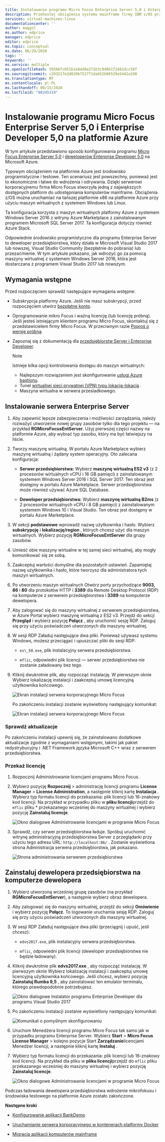 ```yaml
---
title: Instalowanie programu Micro Focus Enterprise Server 5,0 i Enterprise Developer 5,0 na platformie Azure | Microsoft Docs
description: Przehostaj obciążenia systemu mainframe firmy IBM z/OS przy użyciu środowiska deweloperskiego i testowego na maszynach wirtualnych platformy Azure.
services: virtual-machines-linux
documentationcenter: ''
author: maggsl
ms.author: edprice
manager: edprice
editor: edprice
ms.topic: conceptual
ms.date: 06/29/2020
tags: ''
keywords: ''
ms.service: multiple
ms.openlocfilehash: 59566fc051b1e84d8e271b3c9d061f2481dcc58f
ms.sourcegitcommit: c293217e2d829b752771dab52b96529a5442a190
ms.translationtype: MT
ms.contentlocale: pl-PL
ms.lasthandoff: 08/15/2020
ms.locfileid: "88245319"
---
```

# <a name="install-micro-focus-enterprise-server-50-and-enterprise-developer-50-on-azure"></a>Instalowanie programu Micro Focus Enterprise Server 5,0 i Enterprise Developer 5,0 na platformie Azure

W tym artykule przedstawiono sposób konfigurowania programu [Micro Focus Enterprise Server 5,0](https://www.microfocus.com/documentation/enterprise-developer/ed50pu5/ES-WIN/GUID-F7D8FD6E-BDE0-4169-8D8C-96DDFFF6B495.html) i [deweloperów Enterprise Developer 5,0](https://www.microfocus.com/documentation/enterprise-developer/ed50/) na Microsoft Azure.

Typowym obciążeniem na platformie Azure jest środowisko programistyczne i testowe. Ten scenariusz jest powszechny, ponieważ jest to ekonomiczne i łatwe do wdrożenia i odrywania. Dzięki serwerowi korporacyjnemu firma Micro Focus stworzyła jedną z największych dostępnych platform do udostępniania komputerów mainframe. Obciążenia z/OS można uruchamiać na tańszej platformie x86 na platformie Azure przy użyciu maszyn wirtualnych z systemem Windows lub Linux.

Ta konfiguracja korzysta z maszyn wirtualnych platformy Azure z systemem Windows Server 2016 z witryny Azure Marketplace z zainstalowanym programem Microsoft SQL Server 2017. Ta konfiguracja dotyczy również Azure Stack.

Odpowiednie środowisko programistyczne dla programu Enterprise Server to deweloper przedsiębiorstwa, który działa w Microsoft Visual Studio 2017 lub nowszej, Visual Studio Community (bezpłatnie do pobrania) lub przezaćmienie. W tym artykule pokazano, jak wdrożyć go za pomocą maszyny wirtualnej z systemem Windows Server 2016, która jest dostarczana z programem Visual Studio 2017 lub nowszym.

## <a name="prerequisites"></a>Wymagania wstępne

Przed rozpoczęciem sprawdź następujące wymagania wstępne:

-   Subskrypcja platformy Azure. Jeśli nie masz subskrypcji, przed rozpoczęciem utwórz [bezpłatne konto](https://azure.microsoft.com/free/?WT.mc_id=A261C142F).

-   Oprogramowanie mikro Focus i ważną licencję (lub licencję próbną). Jeśli jesteś istniejącym klientem programu Micro Focus, skontaktuj się z przedstawicielem firmy Micro Focus. W przeciwnym razie [Poproś o wersję próbną](https://www.microfocus.com/products/enterprise-suite/enterprise-server/trial/).

-   Zapoznaj się z dokumentacją dla [przedsiębiorstw Server i Enterprise Developer](https://www.microfocus.com/documentation/enterprise-developer/ed50/).

    > [!Note]
    > Istnieje kilka opcji kontrolowania dostępu do maszyn wirtualnych:
    > -   Najlepszym rozwiązaniem jest skonfigurowanie [usługi Azure bastionu](https://azure.microsoft.com/services/azure-bastion/).
    > -   Tunel [wirtualnej sieci prywatnej (VPN) typu lokacja-lokacja](../../../../vpn-gateway/vpn-gateway-tutorial-vpnconnection-powershell.md) .
    > -   Maszyna wirtualna w serwera przesiadkowego.

## <a name="install-enterprise-server"></a>Instalowanie serwera Enterprise Server

1.  Aby zapewnić lepsze zabezpieczenia i możliwości zarządzania, należy rozważyć utworzenie nowej grupy zasobów tylko dla tego projektu — na przykład **RGMicroFocusEntServer**. Użyj pierwszej części nazwy na platformie Azure, aby wybrać typ zasobu, który ma być łatwiejszy na liście.

2.  Tworzy maszynę wirtualną. W portalu Azure Marketplace wybierz maszynę wirtualną i żądany system operacyjny. Oto zalecana konfiguracja:

    -   **Serwer przedsiębiorstwa:** Wybierz **maszynę wirtualną ES2 v3** (z 2 procesorów wirtualnych vCPU i 16 GB pamięci) z zainstalowanym systemem Windows Server 2016 i SQL Server 2017. Ten obraz jest dostępny w portalu Azure Marketplace. Serwer przedsiębiorstwa może również używać Azure SQL Database.

    -   **Deweloper przedsiębiorstwa:** Wybierz **maszynę wirtualną B2ms** (z 2 procesorów wirtualnych vCPU i 8 GB pamięci) z zainstalowanym systemem Windows 10 i Visual Studio. Ten obraz jest dostępny w portalu Azure Marketplace.

3.  W sekcji **podstawowe** wprowadź nazwę użytkownika i hasło. Wybierz **subskrypcję** i **lokalizację/region** , których chcesz użyć dla maszyn wirtualnych. Wybierz pozycję **RGMicroFocusEntServer** dla grupy zasobów.

4.  Umieść obie maszyny wirtualne w tej samej sieci wirtualnej, aby mogły komunikować się ze sobą.

5.  Zaakceptuj wartości domyślne dla pozostałych ustawień. Zapamiętaj nazwę użytkownika i hasło, które tworzysz dla administratora tych maszyn wirtualnych.

6.  Po utworzeniu maszyn wirtualnych Otwórz porty przychodzące **9003, 86** i **80** dla protokołów HTTP i **3389** dla Remote Desktop Protocol (RDP) na komputerze z serwerem przedsiębiorstwa i **3389** na komputerze dewelopera.

7.  Aby zalogować się do maszyny wirtualnej z serwerem przedsiębiorstwa, w Azure Portal wybierz maszynę wirtualną z ES2 v3. Przejdź do sekcji **Przegląd** i wybierz pozycję **Połącz** , aby uruchomić sesję RDP. Zaloguj się przy użyciu poświadczeń utworzonych dla maszyny wirtualnej.

8.  W sesji RDP Załaduj następujące dwa pliki. Ponieważ używasz systemu Windows, możesz przeciągać i upuszczać pliki do sesji RDP:

    -   `es\_50.exe`, plik instalacyjny serwera przedsiębiorstwa.

    -   `mflic`, odpowiedni plik licencji — serwer przedsiębiorstwa nie zostanie załadowany bez tego.

9.  Kliknij dwukrotnie plik, aby rozpocząć instalację. W pierwszym oknie Wybierz lokalizację instalacji i zaakceptuj umowę licencyjną użytkownika końcowego.

    ![Ekran instalacji serwera korporacyjnego Micro Focus](media/install-image-1.png)

    Po zakończeniu instalacji zostanie wyświetlony następujący komunikat:

    ![Ekran instalacji serwera korporacyjnego Micro Focus](media/install-image-2.png)

 ### <a name="check-for-updates"></a>Sprawdź aktualizacje

Po zakończeniu instalacji upewnij się, że zainstalowano dodatkowe aktualizacje zgodnie z wymaganiami wstępnymi, takimi jak pakiet redystrybucyjny i .NET Framework języka Microsoft C++ wraz z serwerem przedsiębiorstwa.

### <a name="upload-the-license"></a>Przekaż licencję

1.  Rozpocznij Administrowanie licencjami programu Micro Focus.

2.  Wybierz pozycję **Rozpocznij** \> administrację licencji programu **License Manager** \> **License Administration**, a następnie kliknij kartę **Instalacja** . Wybierz typ formatu licencji do przekazania: plik licencji lub 16-znakowy kod licencji. Na przykład w przypadku pliku w **pliku licencji**przejdź do `mflic` pliku * przekazanego wcześniej do maszyny wirtualnej i wybierz pozycję **Zainstaluj licencje**.

    ![Okno dialogowe Administrowanie licencjami w programie Micro Focus](media/install-image-3.png)

3.  Sprawdź, czy serwer przedsiębiorstwa ładuje. Spróbuj uruchomić witrynę administracyjną przedsiębiorstwa Server z przeglądarki przy użyciu tego adresu URL: `http://localhost:86/` . Zostanie wyświetlona strona Administracja serwera przedsiębiorstwa, jak pokazano.

    ![Strona administrowania serwerem przedsiębiorstwa](media/install-image-4.png)

## <a name="install-enterprise-developer-on-the-developer-machine"></a>Zainstaluj dewelopera przedsiębiorstwa na komputerze dewelopera

1.  Wybierz utworzoną wcześniej grupę zasobów (na przykład **RGMicroFocusEntServer**), a następnie wybierz obraz dewelopera.

2.  Aby zalogować się do maszyny wirtualnej, przejdź do sekcji **Omówienie** i wybierz pozycję **Połącz**. To logowanie uruchamia sesję RDP. Zaloguj się przy użyciu poświadczeń utworzonych dla maszyny wirtualnej.

3.  W sesji RDP Załaduj następujące dwa pliki (przeciągnij i upuść, jeśli chcesz):

    -   `edvs2017.exe`, plik instalacyjny serwera przedsiębiorstwa.

    -   `mflic`, odpowiedni plik licencji (deweloper przedsiębiorstwa nie będzie ładowany).

4.  Kliknij dwukrotnie plik **edvs2017.exe** , aby rozpocząć instalację. W pierwszym oknie Wybierz lokalizację instalacji i zaakceptuj umowę licencyjną użytkownika końcowego. Jeśli chcesz, wybierz pozycję **Zainstaluj Rumba 9,5** , aby zainstalować ten emulator terminalu, którego prawdopodobnie potrzebujesz.

    ![Okno dialogowe Instalator programu Enterprise Developer dla programu Visual Studio 2017](media/install-image-5.png)

5.  Po zakończeniu instalacji zostanie wyświetlony następujący komunikat:

    ![Komunikat o pomyślnym skonfigurowaniu](media/install-image-6.png)

6.  Uruchom Menedżera licencji programu Micro Focus tak samo jak w przypadku programu Enterprise Server. Wybierz **Start** \> **Micro Focus License Manager** \> kolejno pozycje Start **Zarządzanie**licencjami Menedżer licencji, a następnie kliknij kartę **Instaluj** .

7.  Wybierz typ formatu licencji do przekazania: plik licencji lub 16-znakowy kod licencji. Na przykład dla pliku w **pliku licencji**przejdź do `mflic` pliku przekazanego wcześniej do maszyny wirtualnej i wybierz pozycję  **Zainstaluj licencje**.

    ![Okno dialogowe Administrowanie licencjami w programie Micro Focus](media/install-image-7.png)

Podczas ładowania dewelopera przedsiębiorstwa wdrożenie mikrofokusu i środowiska testowego na platformie Azure zostało zakończone.

**Następne kroki**

-   [Konfigurowanie aplikacji BankDemo](./demo.md)

-   [Uruchamianie serwera korporacyjnego w kontenerach platformy Docker](./run-enterprise-server-container.md)

-   [Migracja aplikacji komputerów mainframe](/azure/architecture/cloud-adoption/infrastructure/mainframe-migration/application-strategies)
